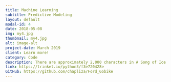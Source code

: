 ```yaml
---
title: Machine Learning
subtitle: Predictive Modeling
layout: default
modal-id: 4
date: 2018-05-08
img: my4.jpg
thumbnail: my4.jpg
alt: image-alt
project-date: March 2019
client: Learn more!
category: Code
description: There are approximately 2,000 characters in A Song of Ice and Fire by George R.R. Martin. The task is to predict which characters in the series will live or die (based on the data from the first 5 books), and give data-driven recommendations on how to survive in Game of Thrones. A great way to practice some feature engineering, variable selection, and model development. No spoilers, just data science. *wink wink* 
link: https://trinket.io/python3/f3e720428e
GitHub: https://github.com/chapliza/Ford_Gobike
---
```

